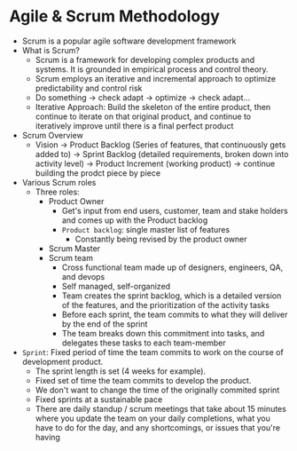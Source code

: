 # Agile & Scrum Methodology
* Scrum is a popular agile software development framework
* What is Scrum?
  * Scrum is a framework for developing complex products and systems. It is grounded in empirical process and control theory.
  * Scrum employs an iterative and incremental approach to optimize predictability and control risk
  * Do something -> check adapt -> optimize -> check adapt...
  * Iterative Approach: Build the skeleton of the entire product, then continue to iterate on that original product, and continue to iteratively improve until there is a final perfect product
* Scrum Overview
  * Vision -> Product Backlog (Series of features, that continuously gets added to) -> Sprint Backlog (detailed requirements, broken down into activity level) -> Product Increment (working product) -> continue building the prodct piece by piece
* Various Scrum roles
  * Three roles:
    * Product Owner
      * Get's input from end users, customer, team and stake holders and comes up with the Product backlog
      * `Product backlog`: single master list of features
        * Constantly being revised by the product owner
    * Scrum Master
    * Scrum team
      * Cross functional team made up of designers, engineers, QA, and devops
      * Self managed, self-organized
      * Team creates the sprint backlog, which is a detailed version of the features, and the prioritization of the activity tasks
      * Before each sprint, the team commits to what they will deliver by the end of the sprint
      * The team breaks down this commitment into tasks, and delegates these tasks to each team-member
* `Sprint`: Fixed period of time the team commits to work on the course of development product. 
  * The sprint length is set (4 weeks for example).
  * Fixed set of time the team commits to develop the product.
  * We don't want to change the time of the originally commited sprint
  * Fixed sprints at a sustainable pace
  * There are daily standup / scrum meetings that take about 15 minutes where you update the team on your daily completions, what you have to do for the day, and any shortcomings, or issues that you're having


